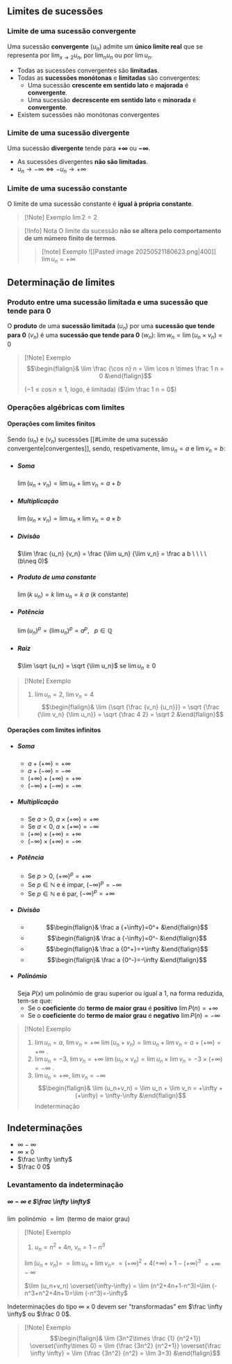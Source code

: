 ## Limites de sucessões
### Limite de uma sucessão convergente
Uma sucessão **convergente** ($u_n$) admite um **único limite real** que se representa por $\lim_{x \to 2} u_n$, por $\lim_n u_n$ ou por $\lim u_n$.

- Todas as sucessões convergentes são **limitadas**.
- Todas as **sucessões monótonas** e **limitadas** são convergentes:
	- Uma sucessão **crescente em sentido lato** e **majorada** é **convergente**.
	- Uma sucessão **decrescente em sentido lato** e **minorada** é **convergente**.
- Existem sucessões não monótonas convergentes

### Limite de uma sucessão divergente
Uma sucessão **divergente** tende para **$+\infty$** ou **$-\infty$**.

- As sucessões divergentes **não são limitadas**.
- $u_n \rightarrow -\infty \iff -u_n \rightarrow +\infty$

### Limite de uma sucessão constante
O limite de uma sucessão constante é **igual à própria constante**.
>[!Note] Exemplo
>$\lim 2 = 2$

>[!Info] Nota
>O limite da sucessão **não se altera pelo comportamento de um número finito de termos**.
>>[!note] Exemplo
>>![[Pasted image 20250521180623.png|400]]
>>$\lim u_n = +\infty$

## Determinação de limites
### Produto entre uma sucessão limitada e uma sucessão que tende para 0
O **produto** de uma **sucessão limitada** $(u_n)$ por uma **sucessão que tende para 0** $(v_n)$ é uma **sucessão que tende para 0** $(w_n)$:
$\lim w_n = \lim(u_n \times v_n)=0$

>[!Note] Exemplo
>$$\begin{flalign}& \lim \frac {\cos n} n = \lim \cos n \times \frac 1 n = 0 &\end{flalign}$$
>
>($-1\leq \cos n \leq 1$, logo, é limitada)
>($\lim \frac 1 n = 0$)

### Operações algébricas com limites
#### Operações com limites finitos
Sendo $(u_n)$ e $(v_n)$ sucessões [[#Limite de uma sucessão convergente|convergentes]], sendo, respetivamente, $\lim u_n = a$ e $\lim v_n=b$:
- ##### Soma
	$\lim (u_n+v_n)=\lim u_n + \lim v_n = a+b$
- ##### Multiplicação
	$\lim (u_n \times v_n)=\lim u_n \times \lim v_n = a \times b$
- ##### Divisão
	$\lim \frac {u_n} {v_n} = \frac {\lim u_n} {\lim v_n} = \frac a b \ \ \ \ (b\neq 0)$
- ##### Produto de uma constante
	$\lim (k\ u_n) = k\ \lim u_n =k\ a$     ($k$ constante)
- ##### Potência
	$\lim (u_n)^p =(\lim u_n)^p=a^p, \ \ \ p \in \mathbb Q$
- ##### Raiz
	$\lim \sqrt {u_n} = \sqrt {\lim u_n}$    se $\lim u_n \geq 0$

>[!Note] Exemplo
>1. $\lim u_n=2$, $\lim v_n=4$
>$$\begin{flalign}& \lim {\sqrt {\frac {v_n} {u_n}}} = \sqrt {\frac {\lim v_n} {\lim u_n}} = \sqrt {\frac 4 2} = \sqrt 2 &\end{flalign}$$
#### Operações com limites infinitos
- ##### Soma
	- $a + (+\infty)=+\infty$
	- $a+ (-\infty)=-\infty$
	- $(+\infty)+(+\infty)=+\infty$
	- $(-\infty)+(-\infty)=-\infty$
- ##### Multiplicação
	- Se $a>0$, $a\times (+\infty)=+\infty$
	- Se $a<0$, $a\times (+\infty)=-\infty$
	- $(+\infty)\times (+\infty)=+\infty$
	- $(-\infty) \times (+\infty)=-\infty$
- ##### Potência
	- Se $p>0$, $(+\infty)^p=+\infty$
	- Se $p \in \mathbb N$ e é ímpar, $(-\infty)^p=-\infty$
	- Se $p \in \mathbb N$ e é par, $(-\infty)^p=+\infty$
- ##### Divisão
	- $$\begin{flalign}& \frac a {+\infty}=0^+ &\end{flalign}$$
	- $$\begin{flalign}& \frac a {-\infty}=0^- &\end{flalign}$$
	- $$\begin{flalign}& \frac a {0^+}=+\infty &\end{flalign}$$
	- $$\begin{flalign}& \frac a {0^-}=-\infty &\end{flalign}$$
- ##### Polinómio
	Seja $P(x)$ um polinómio de grau superior ou igual a 1, na forma reduzida, tem-se que:
	- Se o **coeficiente** do **termo de maior grau** é **positivo** $\lim P(n)=+\infty$
	- Se o **coeficiente** do **termo de maior grau** é **negativo** $\lim P(n)=-\infty$


>[!Note] Exemplo
>1. $\lim u_n=a$, $\lim v_n=+\infty$
>$\lim (u_n+v_n)=\lim u_n + \lim v_n= a +(+\infty)=+ \infty$
>.
>2. $\lim u_n=-3$, $\lim v_n=+\infty$
>$\lim (u_n \times v_n)= \lim u_n \times \lim v_n = -3 \times (+\infty) = -\infty$
>.
>3. $\lim u_n = +\infty$, $\lim v_n=-\infty$
>$$\begin{flalign}& \lim (u_n+v_n) = \lim u_n + \lim v_n = +\infty +(+\infty) = \infty-\infty &\end{flalign}$$
>Indeterminação

## Indeterminações
- $\infty-\infty$
- $\infty \times 0$
- $\frac \infty \infty$
- $\frac 0 0$
### Levantamento da indeterminação
##### $\infty-\infty$ e $\frac \infty \infty$
$\lim$ polinómio $= \lim$ (termo de maior grau)
>[!Note] Exemplo
>1. $u_n=n^2+4n$, $v_n=1-n^3$
>
>$\lim (u_n+v_n)=$
>$=\lim u_n + \lim v_n=$
>$=(+\infty)^2+4(+\infty)+1-(+\infty)^3$
>$=+\infty-\infty$
>
>$\lim (u_n+v_n) \overset{\infty-\infty} = \lim (n^2+4n+1-n^3)=\lim (-n^3+n^2+4n+1)=\lim (-n^3)=-\infty$

Indeterminações do tipo $\infty \times 0$ devem ser "transformadas" em $\frac \infty \infty$ ou $\frac 0 0$.
>[!Note] Exemplo
>$$\begin{flalign}& \lim (3n^2\times \frac {1} {n^2+1}) \overset{\infty\times 0} = \lim {\frac {3n^2} {n^2+1}} \overset{\frac \infty \infty} = \lim {\frac {3n^2} {n^2} = \lim 3=3} &\end{flalign}$$

